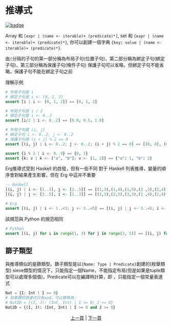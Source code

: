 # 推導式

[![badge](https://img.shields.io/endpoint.svg?url=https%3A%2F%2Fgezf7g7pd5.execute-api.ap-northeast-1.amazonaws.com%2Fdefault%2Fsource_up_to_date%3Fowner%3Derg-lang%26repos%3Derg%26ref%3Dmain%26path%3Ddoc/EN/syntax/27_comprehension.md%26commit_hash%3D06f8edc9e2c0cee34f6396fd7c64ec834ffb5352)](https://gezf7g7pd5.execute-api.ap-northeast-1.amazonaws.com/default/source_up_to_date?owner=erg-lang&repos=erg&ref=main&path=doc/EN/syntax/27_comprehension.md&commit_hash=06f8edc9e2c0cee34f6396fd7c64ec834ffb5352)

Array 和 `[expr | (name <- iterable)+ (predicate)*]`,
set 和 `{expr | (name <- iterable)+ (predicate)*}`,
你可以創建一個字典 `{key: value | (name <- iterable)+ (predicate)*}`.

由`|`分隔的子句的第一部分稱為布局子句(位置子句)，第二部分稱為綁定子句(綁定子句)，第三部分稱為保護子句(條件子句)
保護子句可以省略，但綁定子句不能省略，保護子句不能在綁定子句之前

理解示例

```python
# 布局子句是 i
# 綁定子句是 i <- [0, 1, 2]
assert [i | i <- [0, 1, 2]] == [0, 1, 2]

# 布局子句是 i / 2
# 綁定子句是 i <- 0..2
assert [i/2 | i <- 0..2] == [0.0, 0.5, 1.0]

# 布局子句是 (i, j)
# 綁定子句 i <- 0..2, j <- 0..2
# 保護子句是 (i + j) % 2 == 0
assert [(i, j) | i <- 0..2; j <- 0..2; (i + j) % 2 == 0] == [(0, 0), (0, 2), (1, 1), (2, 0), (2, 2)]

assert {i % 2 | i <- 0..9} == {0, 1}
assert {k: v | k <- ["a", "b"]; v <- [1, 2]} == {"a": 1, "b": 2}
```

Erg推導式受到 Haskell 的啟發，但有一些不同
對于 Haskell 列表推導，變量的順序會對結果產生影響，但在 Erg 中這并不重要

``` haskell
-- Haskell
[(i, j) | i <- [1..3], j <- [3..5]] == [(1,3),(1,4),(1,5),(2 ,3),(2,4),(2,5),(3,3),(3,4),(3,5)]
[(i, j) | j <- [3..5], i <- [1..3]] == [(1,3),(2,3),(3,3),(1 ,4),(2,4),(3,4),(1,5),(2,5),(3,5)]
```

```python
# Erg
assert [(i, j) | i <- 1..<3; j <- 3..<5] == [(i, j) | j <- 3..<5; i <- 1.. <3]
```

該規范與 Python 的規范相同

```python
# Python
assert [(i, j) for i in range(1, 3) for j in range(3, 5)] == [(i, j) for j in range(3, 5) for i in range(1, 3)]
```

## 篩子類型

與推導類似的是篩類型。篩子類型是以`{Name: Type | Predicate}`創建的(枚舉類型)
sieve類型的情況下，只能指定一個Name，不能指定布局(但是如果是tuple類型可以處理多個值)，Predicate可以在編譯時計算，即 ，只能指定一個常量表達式

```python
Nat = {I: Int | I >= 0}
# 如果謂詞表達式只有and，可以替換為:
# Nat2D = {(I, J): (Int, Int) | I >= 0; J >= 0}
Nat2D = {(I, J): (Int, Int) | I >= 0 and J >= 0}
```

<p align='center'>
    <a href='./26_pattern_matching.md'>上一頁</a> | <a href='./28_spread_syntax.md'>下一頁</a>
</p>